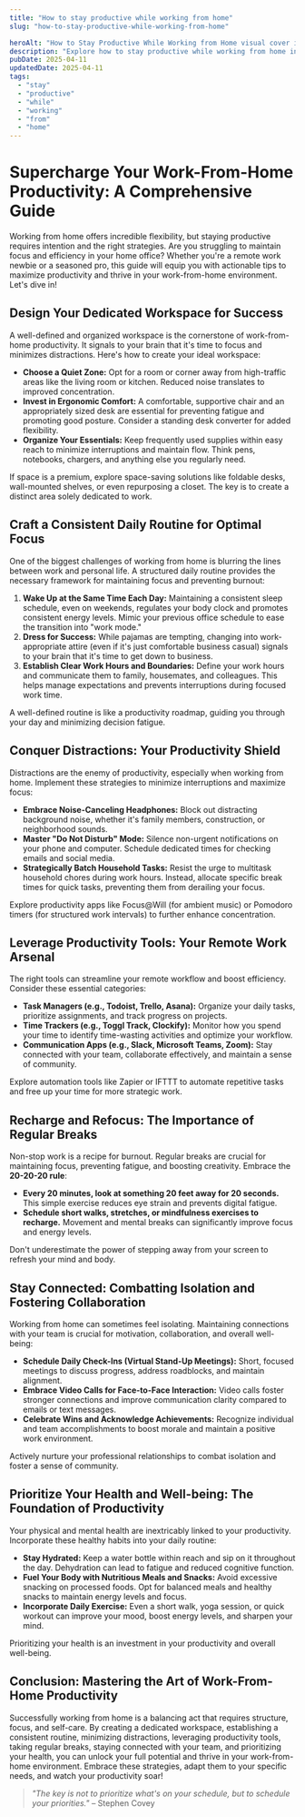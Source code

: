 ```yaml
---
title: "How to stay productive while working from home"
slug: "how-to-stay-productive-while-working-from-home"

heroAlt: "How to Stay Productive While Working from Home visual cover image"
description: "Explore how to stay productive while working from home in this detailed guide, offering insights, strategies, and practical tips to enhance your understanding and application of the topic."
pubDate: 2025-04-11
updatedDate: 2025-04-11
tags:
  - "stay"
  - "productive"
  - "while"
  - "working"
  - "from"
  - "home"
---
```


# Supercharge Your Work-From-Home Productivity: A Comprehensive Guide

Working from home offers incredible flexibility, but staying productive requires intention and the right strategies. Are you struggling to maintain focus and efficiency in your home office? Whether you're a remote work newbie or a seasoned pro, this guide will equip you with actionable tips to maximize productivity and thrive in your work-from-home environment. Let's dive in!

## Design Your Dedicated Workspace for Success

A well-defined and organized workspace is the cornerstone of work-from-home productivity. It signals to your brain that it's time to focus and minimizes distractions. Here's how to create your ideal workspace:

- **Choose a Quiet Zone:** Opt for a room or corner away from high-traffic areas like the living room or kitchen. Reduced noise translates to improved concentration.
- **Invest in Ergonomic Comfort:** A comfortable, supportive chair and an appropriately sized desk are essential for preventing fatigue and promoting good posture. Consider a standing desk converter for added flexibility.
- **Organize Your Essentials:** Keep frequently used supplies within easy reach to minimize interruptions and maintain flow. Think pens, notebooks, chargers, and anything else you regularly need.

If space is a premium, explore space-saving solutions like foldable desks, wall-mounted shelves, or even repurposing a closet. The key is to create a distinct area solely dedicated to work.

## Craft a Consistent Daily Routine for Optimal Focus

One of the biggest challenges of working from home is blurring the lines between work and personal life. A structured daily routine provides the necessary framework for maintaining focus and preventing burnout:

1.  **Wake Up at the Same Time Each Day:** Maintaining a consistent sleep schedule, even on weekends, regulates your body clock and promotes consistent energy levels. Mimic your previous office schedule to ease the transition into "work mode."
2.  **Dress for Success:** While pajamas are tempting, changing into work-appropriate attire (even if it's just comfortable business casual) signals to your brain that it's time to get down to business.
3.  **Establish Clear Work Hours and Boundaries:** Define your work hours and communicate them to family, housemates, and colleagues. This helps manage expectations and prevents interruptions during focused work time.

A well-defined routine is like a productivity roadmap, guiding you through your day and minimizing decision fatigue.

## Conquer Distractions: Your Productivity Shield

Distractions are the enemy of productivity, especially when working from home. Implement these strategies to minimize interruptions and maximize focus:

- **Embrace Noise-Canceling Headphones:** Block out distracting background noise, whether it's family members, construction, or neighborhood sounds.
- **Master "Do Not Disturb" Mode:** Silence non-urgent notifications on your phone and computer. Schedule dedicated times for checking emails and social media.
- **Strategically Batch Household Tasks:** Resist the urge to multitask household chores during work hours. Instead, allocate specific break times for quick tasks, preventing them from derailing your focus.

Explore productivity apps like Focus@Will (for ambient music) or Pomodoro timers (for structured work intervals) to further enhance concentration.

## Leverage Productivity Tools: Your Remote Work Arsenal

The right tools can streamline your remote workflow and boost efficiency. Consider these essential categories:

- **Task Managers (e.g., Todoist, Trello, Asana):** Organize your daily tasks, prioritize assignments, and track progress on projects.
- **Time Trackers (e.g., Toggl Track, Clockify):** Monitor how you spend your time to identify time-wasting activities and optimize your workflow.
- **Communication Apps (e.g., Slack, Microsoft Teams, Zoom):** Stay connected with your team, collaborate effectively, and maintain a sense of community.

Explore automation tools like Zapier or IFTTT to automate repetitive tasks and free up your time for more strategic work.

## Recharge and Refocus: The Importance of Regular Breaks

Non-stop work is a recipe for burnout. Regular breaks are crucial for maintaining focus, preventing fatigue, and boosting creativity. Embrace the **20-20-20 rule**:

- **Every 20 minutes, look at something 20 feet away for 20 seconds.** This simple exercise reduces eye strain and prevents digital fatigue.
- **Schedule short walks, stretches, or mindfulness exercises to recharge.** Movement and mental breaks can significantly improve focus and energy levels.

Don't underestimate the power of stepping away from your screen to refresh your mind and body.

## Stay Connected: Combatting Isolation and Fostering Collaboration

Working from home can sometimes feel isolating. Maintaining connections with your team is crucial for motivation, collaboration, and overall well-being:

- **Schedule Daily Check-Ins (Virtual Stand-Up Meetings):** Short, focused meetings to discuss progress, address roadblocks, and maintain alignment.
- **Embrace Video Calls for Face-to-Face Interaction:** Video calls foster stronger connections and improve communication clarity compared to emails or text messages.
- **Celebrate Wins and Acknowledge Achievements:** Recognize individual and team accomplishments to boost morale and maintain a positive work environment.

Actively nurture your professional relationships to combat isolation and foster a sense of community.

## Prioritize Your Health and Well-being: The Foundation of Productivity

Your physical and mental health are inextricably linked to your productivity. Incorporate these healthy habits into your daily routine:

- **Stay Hydrated:** Keep a water bottle within reach and sip on it throughout the day. Dehydration can lead to fatigue and reduced cognitive function.
- **Fuel Your Body with Nutritious Meals and Snacks:** Avoid excessive snacking on processed foods. Opt for balanced meals and healthy snacks to maintain energy levels and focus.
- **Incorporate Daily Exercise:** Even a short walk, yoga session, or quick workout can improve your mood, boost energy levels, and sharpen your mind.

Prioritizing your health is an investment in your productivity and overall well-being.

## Conclusion: Mastering the Art of Work-From-Home Productivity

Successfully working from home is a balancing act that requires structure, focus, and self-care. By creating a dedicated workspace, establishing a consistent routine, minimizing distractions, leveraging productivity tools, taking regular breaks, staying connected with your team, and prioritizing your health, you can unlock your full potential and thrive in your work-from-home environment. Embrace these strategies, adapt them to your specific needs, and watch your productivity soar!

> _"The key is not to prioritize what's on your schedule, but to schedule your priorities."_ – Stephen Covey
